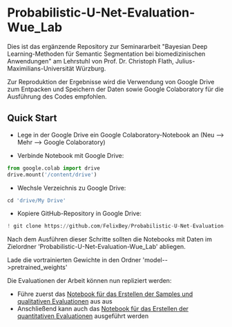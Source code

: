 # Probabilistic-U-Net-Evaluation-Wue_Lab

Dies ist das ergänzende Repository zur Seminararbeit "Bayesian Deep Learning-Methoden für Semantic Segmentation bei biomedizinischen Anwendungen" am Lehrstuhl von Prof. Dr. Christoph Flath, Julius-Maximilians-Universität Würzburg.

Zur Reproduktion der Ergebnisse wird die Verwendung von Google Drive zum Entpacken und Speichern der Daten sowie Google Colaboratory für die Ausführung des Codes empfohlen.

## Quick Start

- Lege in der Google Drive ein Google Colaboratory-Notebook an (Neu --> Mehr --> Google Colaboratory)

- Verbinde Notebook mit Google Drive:
```python
from google.colab import drive
drive.mount('/content/drive')
```

- Wechsle Verzeichnis zu Google Drive:
```python
cd 'drive/My Drive'
```

- Kopiere GitHub-Repository in Google Drive:
```python
! git clone https://github.com/FelixBey/Probabilistic-U-Net-Evaluation-Wue_Lab.git
```

Nach dem Ausführen dieser Schritte sollten die Notebooks mit Daten im Zielordner 'Probabilistic-U-Net-Evaluation-Wue_Lab' abliegen.

Lade die vortrainierten Gewichte in den Ordner 'model-->pretrained_weights'

Die Evaluationen der Arbeit können nun repliziert werden:

- Führe zuerst das
[Notebook für das Erstellen der Samples und qualitativen Evaluationen](https://github.com/FelixBey/Probabilistic-U-Net-Evaluation-Wue_Lab/blob/main/wue_lab_evaluation_plots.ipynb) aus
aus
- Anschließend kann auch das [Notebook für das Erstellen der quantitativen Evaluationen](https://github.com/FelixBey/Probabilistic-U-Net-Evaluation-Wue_Lab/blob/main/wue_lab_evaluation_plots.ipynb) ausgeführt werden
